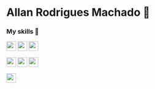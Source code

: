 # Allan Rodrigues Machado 🤟

### My skills 🚀

<p>
   <img src="https://img.shields.io/badge/PHP-02569B?style=for-the-badge&logo=php&logoColor=white" height="25"/>
   <img src="https://img.shields.io/badge/laravel-E34F26?style=for-the-badge&logo=laravel&logoColor=white" height="25"/>
   <img src="https://img.shields.io/badge/CodeIgniter-f20a0a?style=for-the-badge&logo=CodeIgniter&logoColor=white" height="25"/>
</p>



<p>
   <img src="https://img.shields.io/badge/Bootstrap-563D7C?style=for-the-badge&logo=bootstrap&logoColor=white" height="25"/>  
   <img src="https://img.shields.io/badge/Vue.JS-42b883?style=for-the-badge&logo=Vue.JS&logoColor=white" height="25"/>
   <img src="https://img.shields.io/badge/jQuery-0769AD?style=for-the-badge&logo=jquery&logoColor=white" height="25"/>
<!--    <img src="https://img.shields.io/badge/HTML5-E34F26?style=for-the-badge&logo=html5&logoColor=white" height="25"/>
   <img src="https://img.shields.io/badge/CSS3-1572B6?style=for-the-badge&logo=css3&logoColor=white" height="25"/> -->
</p>

<p>
   <img src="https://img.shields.io/badge/Wordpress-21759b?style=for-the-badge&logo=Wordpress&logoColor=white" height="25"/>
<!-- <img src="https://img.shields.io/badge/JavaScript-F7DF1E?style=for-the-badge&logo=javascript&logoColor=black" height="25"/>
<img src="https://img.shields.io/badge/Node.js-339933?style=for-the-badge&logo=node-dot-js&logoColor=white" height="25"/> -->
</p>


